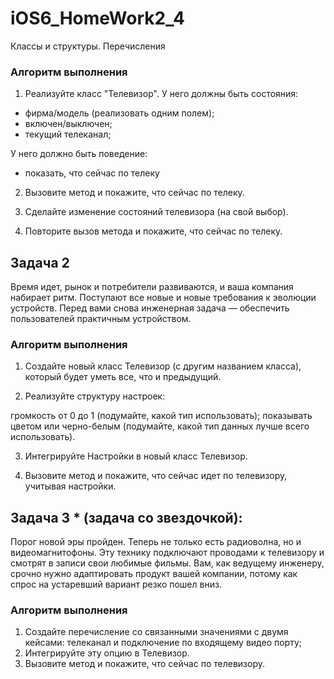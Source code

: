 # iOS6_HomeWork2_4
Классы и структуры. Перечисления

### Алгоритм выполнения

1. Реализуйте класс "Телевизор". 
У него должны быть состояния:
- фирма/модель (реализовать одним полем);
- включен/выключен;
- текущий телеканал;

У него должно быть поведение:
- показать, что сейчас по телеку

2. Вызовите метод и покажите, что сейчас по телеку.

3. Сделайте изменение состояний телевизора (на свой выбор).

4. Повторите вызов метода и покажите, что сейчас по телеку.

## Задача 2

Время идет, рынок и потребители развиваются, и ваша компания набирает ритм. Поступают все новые и новые требования к эволюции устройств. Перед вами снова инженерная задача — обеспечить пользователей практичным устройством.

### Алгоритм выполнения
1. Создайте новый класс Телевизор (с другим названием класса), который будет уметь все, что и предыдущий.

2. Реализуйте структуру настроек:

громкость от 0 до 1 (подумайте, какой тип использовать);
показывать цветом или черно-белым (подумайте, какой тип данных лучше всего использовать).

3. Интегрируйте Настройки в новый класс Телевизор.

4. Вызовите метод и покажите, что сейчас идет по телевизору, учитывая настройки.

## Задача 3 * (задача со звездочкой):

Порог новой эры пройден. Теперь не только есть радиоволна, но и видеомагнитофоны. Эту технику подключают проводами к телевизору и смотрят в записи свои любимые фильмы. Вам, как ведущему инженеру, срочно нужно адаптировать продукт вашей компании, потому как спрос на устаревший вариант резко пошел вниз.

### Алгоритм выполнения
1. Создайте перечисление со связанными значениями с двумя кейсами: телеканал и подключение по входящему видео порту;
2. Интегрируйте эту опцию в Телевизор.
3. Вызовите метод и покажите, что сейчас по телевизору.
